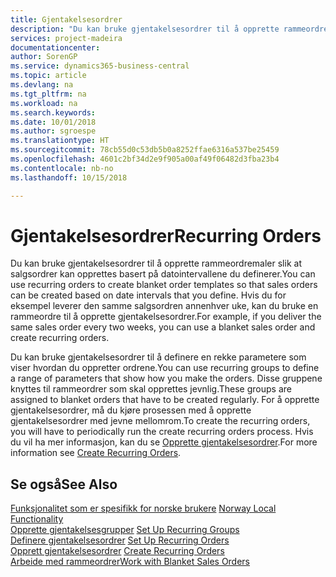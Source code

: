 ```yaml
---
title: Gjentakelsesordrer
description: "Du kan bruke gjentakelsesordrer til å opprette rammeordremaler slik at salgsordrer kan opprettes basert på datointervallene du definerer."
services: project-madeira
documentationcenter: 
author: SorenGP
ms.service: dynamics365-business-central
ms.topic: article
ms.devlang: na
ms.tgt_pltfrm: na
ms.workload: na
ms.search.keywords: 
ms.date: 10/01/2018
ms.author: sgroespe
ms.translationtype: HT
ms.sourcegitcommit: 78cb55d0c53db5b0a8252ffae6316a537be25459
ms.openlocfilehash: 4601c2bf34d2e9f905a00af49f06482d3fba23b4
ms.contentlocale: nb-no
ms.lasthandoff: 10/15/2018

---
```

# <a name="recurring-orders"></a><span data-ttu-id="f58eb-103">Gjentakelsesordrer</span><span class="sxs-lookup"><span data-stu-id="f58eb-103">Recurring Orders</span></span>
<span data-ttu-id="f58eb-104">Du kan bruke gjentakelsesordrer til å opprette rammeordremaler slik at salgsordrer kan opprettes basert på datointervallene du definerer.</span><span class="sxs-lookup"><span data-stu-id="f58eb-104">You can use recurring orders to create blanket order templates so that sales orders can be created based on date intervals that you define.</span></span> <span data-ttu-id="f58eb-105">Hvis du for eksempel leverer den samme salgsordren annenhver uke, kan du bruke en rammeordre til å opprette gjentakelsesordrer.</span><span class="sxs-lookup"><span data-stu-id="f58eb-105">For example, if you deliver the same sales order every two weeks, you can use a blanket sales order and create recurring orders.</span></span>  

<span data-ttu-id="f58eb-106">Du kan bruke gjentakelsesordrer til å definere en rekke parametere som viser hvordan du oppretter ordrene.</span><span class="sxs-lookup"><span data-stu-id="f58eb-106">You can use recurring groups to define a range of parameters that show how you make the orders.</span></span> <span data-ttu-id="f58eb-107">Disse gruppene knyttes til rammeordrer som skal opprettes jevnlig.</span><span class="sxs-lookup"><span data-stu-id="f58eb-107">These groups are assigned to blanket orders that have to be created regularly.</span></span> <span data-ttu-id="f58eb-108">For å opprette gjentakelsesordrer, må du kjøre prosessen med å opprette gjentakelsesordrer med jevne mellomrom.</span><span class="sxs-lookup"><span data-stu-id="f58eb-108">To create the recurring orders, you will have to periodically run the create recurring orders process.</span></span> <span data-ttu-id="f58eb-109">Hvis du vil ha mer informasjon, kan du se [Opprette gjentakelsesordrer](how-to-create-recurring-orders.md).</span><span class="sxs-lookup"><span data-stu-id="f58eb-109">For more information see [Create Recurring Orders](how-to-create-recurring-orders.md).</span></span>  

## <a name="see-also"></a><span data-ttu-id="f58eb-110">Se også</span><span class="sxs-lookup"><span data-stu-id="f58eb-110">See Also</span></span>  
 <span data-ttu-id="f58eb-111">[Funksjonalitet som er spesifikk for norske brukere](norway-local-functionality.md) </span><span class="sxs-lookup"><span data-stu-id="f58eb-111">[Norway Local Functionality](norway-local-functionality.md) </span></span>  
 <span data-ttu-id="f58eb-112">[Opprette gjentakelsesgrupper](how-to-set-up-recurring-groups.md) </span><span class="sxs-lookup"><span data-stu-id="f58eb-112">[Set Up Recurring Groups](how-to-set-up-recurring-groups.md) </span></span>  
 <span data-ttu-id="f58eb-113">[Definere gjentakelsesordrer](how-to-set-up-recurring-orders.md) </span><span class="sxs-lookup"><span data-stu-id="f58eb-113">[Set Up Recurring Orders](how-to-set-up-recurring-orders.md) </span></span>  
 <span data-ttu-id="f58eb-114">[Opprett gjentakelsesordrer](how-to-create-recurring-orders.md) </span><span class="sxs-lookup"><span data-stu-id="f58eb-114">[Create Recurring Orders](how-to-create-recurring-orders.md) </span></span>  
 [<span data-ttu-id="f58eb-115">Arbeide med rammeordrer</span><span class="sxs-lookup"><span data-stu-id="f58eb-115">Work with Blanket Sales Orders</span></span>](../../sales-how-to-create-blanket-sales-orders.md)

